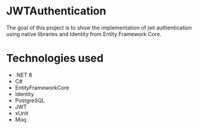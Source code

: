 # JWTAuthentication

The goal of this project is to show the implementation of jwt authentication using native libraries and Identity from Entity Framework Core.

# Technologies used

- .NET 8
- C#
- EntityFrameworkCore
- Identity
- PostgreSQL
- JWT
- xUnit
- Moq
